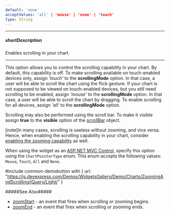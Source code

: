 ```yaml
---
default: 'none'
acceptValues: 'all' | 'mouse' | 'none' | 'touch'
type: String
---
```

---
##### shortDescription
Enables scrolling in your chart.

---
This option allows you to control the scrolling capability in your chart. By default, this capability is off. To make scrolling available on touch-enabled devices only, assign *'touch'* to the **scrollingMode** option. In that case, a user will be able to scroll the chart using the flick gesture. If your chart is not supposed to be viewed on touch-enabled devices, but you still need scrolling to be enabled, assign *'mouse'* to the **scrollingMode** option. In that case, a user will be able to scroll the chart by dragging. To enable scrolling for all devices, assign *'all'* to the **scrollingMode** option.

Scrolling may also be performed using the scroll bar. To make it visible assign **true** to the **visible** option of the [scrollBar](/api-reference/20%20Data%20Visualization%20Widgets/dxChart/1%20Configuration/scrollBar '/Documentation/ApiReference/Data_Visualization_Widgets/dxChart/Configuration/scrollBar/') object.

[note]In many cases, scrolling is useless without zooming, and vice versa. Hence, when enabling the scrolling capability in your chart, consider [enabling the zooming capability](/api-reference/20%20Data%20Visualization%20Widgets/dxChart/1%20Configuration/zoomingMode.md '/Documentation/ApiReference/Data_Visualization_Widgets/dxChart/Configuration/#zoomingMode') as well.

When using the widget as an [ASP.NET MVC Control](/concepts/35%20ASP.NET%20MVC%20Controls/20%20Fundamentals '/Documentation/Guide/ASP.NET_MVC_Controls/Fundamentals/'), specify this option using the `ChartPointerType` enum. This enum accepts the following values: `Mouse`, `Touch`, `All` and `None`.

#include common-demobutton with {
    url: "https://js.devexpress.com/Demos/WidgetsGallery/Demo/Charts/ZoomingAndScrolling/jQuery/Light/"
}

#####See Also#####
- [zoomStart](/api-reference/20%20Data%20Visualization%20Widgets/dxChart/4%20Events/zoomStart.md '/Documentation/ApiReference/Data_Visualization_Widgets/dxChart/Events/#zoomStart') - an event that fires when scrolling or zooming begins.
- [zoomEnd](/api-reference/20%20Data%20Visualization%20Widgets/dxChart/4%20Events/zoomEnd.md '/Documentation/ApiReference/Data_Visualization_Widgets/dxChart/Events/#zoomEnd') - an event that fires when scrolling or zooming ends.
